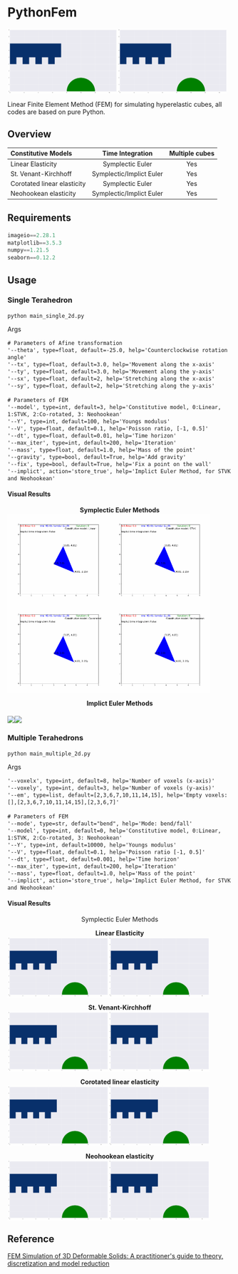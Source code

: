 # PythonFem
<img src="./gifs/Multiple_2D_Neohookean_implicit_False_bend_8.gif" div align=middle width = "49%" /><img src="./gifs/Multiple_2D_Neohookean_implicit_False_fall_8.gif" div align=middle width = "49%" />

Linear Finite Element Method (FEM) for simulating hyperelastic cubes, all codes are based on pure Python.

## Overview 

| Constitutive Models |  Time Integration | Multiple cubes  | 
| :------------- | :----------: | :----------: | 
| Linear Elasticity           |    Symplectic Euler   |  Yes  |
| St. Venant-Kirchhoff        |    Symplectic/Implict Euler   | Yes  |
| Corotated linear elasticity |    Symplectic Euler   |  Yes  |
| Neohookean elasticity       |    Symplectic/Implict Euler   |  Yes |

## Requirements  
```python
imageio==2.28.1
matplotlib==3.5.3
numpy==1.21.5
seaborn==0.12.2
```
## Usage 
### Single Terahedron
```shell
python main_single_2d.py
```
Args
```shell
# Parameters of Afine transformation
'--theta', type=float, default=-25.0, help='Counterclockwise rotation angle'
'--tx', type=float, default=3.0, help='Movement along the x-axis'
'--ty', type=float, default=3.0, help='Movement along the y-axis'
'--sx', type=float, default=2, help='Stretching along the x-axis'
'--sy', type=float, default=2, help='Stretching along the y-axis'
    
# Parameters of FEM
'--model', type=int, default=3, help='Constitutive model, 0:Linear, 1:STVK, 2:Co-rotated, 3: Neohookean'
'--Y', type=int, default=100, help='Youngs modulus'
'--V', type=float, default=0.1, help='Poisson ratio, [-1, 0.5]'
'--dt', type=float, default=0.01, help='Time horizon'
'--max_iter', type=int, default=200, help='Iteration'
'--mass', type=float, default=1.0, help='Mass of the point'
'--gravity', type=bool, default=True, help='Add gravity'
'--fix', type=bool, default=True, help='Fix a point on the wall' 
'--implict', action='store_true', help='Implict Euler Method, for STVK and Neohookean'
```
#### Visual Results
**<center>Symplectic Euler Methods</center>**
<img src="./gifs/single_2D_Linear_implicit_False.gif" div align=middle width = "45%" /><img src="./gifs/single_2D_STVK_implicit_False.gif" div align=middle width = "45%" />
<img src="./gifs/single_2D_Co-rotated_implicit_False.gif" div align=middle width = "45%" /><img src="./gifs/single_2D_Neohookean_implicit_False.gif" div align=middle width = "45%" />

**<center>Implict Euler Methods</center>**

<img src="./gifs/single_2D_STVK_implicit_True.gif" div align=middle width = "45%" /><img src="./gifs/single_2D_Neohookean_implicit_True.gif" div align=middle width = "45%" />

### Multiple Terahedrons
```shell
python main_multiple_2d.py
```
Args
```shell
'--voxelx', type=int, default=8, help='Number of voxels (x-axis)'
'--voxely', type=int, default=3, help='Number of voxels (y-axis)'
'--em', type=list, default=[2,3,6,7,10,11,14,15], help='Empty voxels:[],[2,3,6,7,10,11,14,15],[2,3,6,7]'
    
# Parameters of FEM
'--mode', type=str, default="bend", help='Mode: bend/fall'
'--model', type=int, default=0, help='Constitutive model, 0:Linear, 1:STVK, 2:Co-rotated, 3: Neohookean'
'--Y', type=int, default=10000, help='Youngs modulus'
'--V', type=float, default=0.1, help='Poisson ratio [-1, 0.5]'
'--dt', type=float, default=0.001, help='Time horizon'
'--max_iter', type=int, default=200, help='Iteration'
'--mass', type=float, default=1.0, help='Mass of the point'
'--implict', action='store_true', help='Implict Euler Method, for STVK and Neohookean'
```
#### Visual Results
<center>Symplectic Euler Methods</center>

**<center>Linear Elasticity</center>**
<img src="./gifs/Multiple_2D_Linear_implicit_False_bend_8.gif" div align=middle width = "45%" /><img src="./gifs/Multiple_2D_Linear_implicit_False_fall_8.gif" div align=middle width = "45%" />

**<center>St. Venant-Kirchhoff </center>**
<img src="./gifs/Multiple_2D_STVK_implicit_False_bend_8.gif" div align=middle width = "45%" /><img src="./gifs/Multiple_2D_STVK_implicit_False_fall_8.gif" div align=middle width = "45%" />

**<center>Corotated linear elasticity</center>**
<img src="./gifs/Multiple_2D_Co-rotated_implicit_False_bend_8.gif" div align=middle width = "45%" /><img src="./gifs/Multiple_2D_Co-rotated_implicit_False_fall_8.gif" div align=middle width = "45%" />

**<center>Neohookean elasticity</center>**
<img src="./gifs/Multiple_2D_Neohookean_implicit_False_bend_8.gif" div align=middle width = "45%" /><img src="./gifs/Multiple_2D_Neohookean_implicit_False_fall_8.gif" div align=middle width = "45%" />

## Reference
[FEM Simulation of 3D Deformable Solids: A practitioner's guide to theory, discretization and model reduction](http://viterbi-web.usc.edu/~jbarbic/femdefo/)

